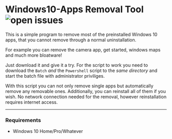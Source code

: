 # Windows10-Apps Removal Tool ![open issues](https://img.shields.io/github/issues-raw/phoenix1747/windows10-apps.svg?style=for-the-badge)

This is a simple program to remove most of the preinstalled Windows 10 apps, that you cannot remove through a normal uninstallation.

For example you can remove the camera app, get started, windows maps and much more bloatware!

Just download it and give it a try. For the script to work you need to download the ```Batch``` *and* the ```Powershell``` script to the *same directory* and start the batch file with administrator priviliges.

With this script you can not only remove single apps but automatically remove any removable ones. Additionally, you can reinstall all of them if you wish. No network connection needed for the removal, however reinstallation requires internet access. 

---

### Requirements

* Windows 10 Home/Pro/Whatever
